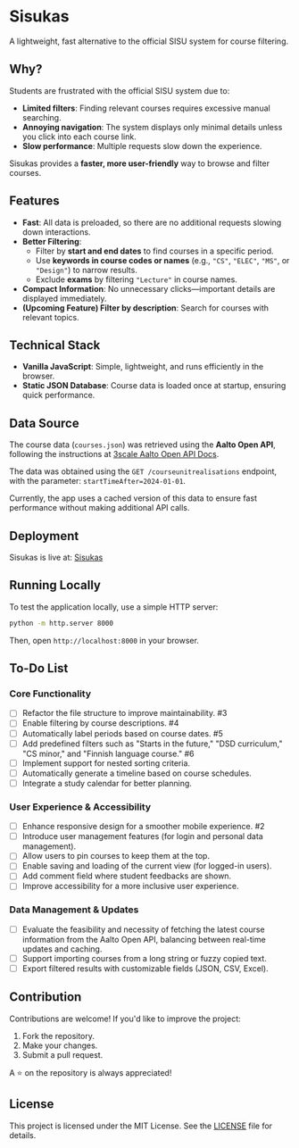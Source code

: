 # Sisukas

A lightweight, fast alternative to the official SISU system for course filtering.

## Why?
Students are frustrated with the official SISU system due to:
- **Limited filters**: Finding relevant courses requires excessive manual searching.
- **Annoying navigation**: The system displays only minimal details unless you click into each course link.
- **Slow performance**: Multiple requests slow down the experience.

Sisukas provides a **faster, more user-friendly** way to browse and filter courses.

## Features
- **Fast**: All data is preloaded, so there are no additional requests slowing down interactions.
- **Better Filtering**:
  - Filter by **start and end dates** to find courses in a specific period.
  - Use **keywords in course codes or names** (e.g., `"CS"`, `"ELEC"`, `"MS"`, or `"Design"`) to narrow results.
  - Exclude **exams** by filtering `"Lecture"` in course names.
- **Compact Information**: No unnecessary clicks—important details are displayed immediately.
- **(Upcoming Feature) Filter by description**: Search for courses with relevant topics.

## Technical Stack
- **Vanilla JavaScript**: Simple, lightweight, and runs efficiently in the browser.
- **Static JSON Database**: Course data is loaded once at startup, ensuring quick performance.

## Data Source
The course data (`courses.json`) was retrieved using the **Aalto Open API**, following the instructions at [3scale Aalto Open API Docs](https://3scale.apps.ocp4.aalto.fi/docs/swagger/open_courses_sisu).

The data was obtained using the `GET /courseunitrealisations` endpoint, with the parameter: `startTimeAfter=2024-01-01`.

Currently, the app uses a cached version of this data to ensure fast performance without making additional API calls.

## Deployment
Sisukas is live at: [Sisukas](https://sisukas.fly.dev/)

## Running Locally
To test the application locally, use a simple HTTP server:

```sh
python -m http.server 8000
```

Then, open `http://localhost:8000` in your browser.

## To-Do List

### Core Functionality

- [ ] Refactor the file structure to improve maintainability. #3 
- [ ] Enable filtering by course descriptions. #4
- [ ] Automatically label periods based on course dates. #5
- [ ] Add predefined filters such as "Starts in the future," "DSD curriculum," "CS minor," and "Finnish language course." #6
- [ ] Implement support for nested sorting criteria.
- [ ] Automatically generate a timeline based on course schedules.
- [ ] Integrate a study calendar for better planning.

### User Experience & Accessibility

- [ ] Enhance responsive design for a smoother mobile experience. #2
- [ ] Introduce user management features (for login and personal data management).
- [ ] Allow users to pin courses to keep them at the top.
- [ ] Enable saving and loading of the current view (for logged-in users).
- [ ] Add comment field where student feedbacks are shown.
- [ ] Improve accessibility for a more inclusive user experience.

### Data Management & Updates

- [ ] Evaluate the feasibility and necessity of fetching the latest course information from the Aalto Open API, balancing between real-time updates and caching.
- [ ] Support importing courses from a long string or fuzzy copied text.
- [ ] Export filtered results with customizable fields (JSON, CSV, Excel).

## Contribution
Contributions are welcome! If you'd like to improve the project:
1. Fork the repository.
2. Make your changes.
3. Submit a pull request.

A ⭐ on the repository is always appreciated!

## License
This project is licensed under the MIT License. See the [LICENSE](LICENSE) file for details.
